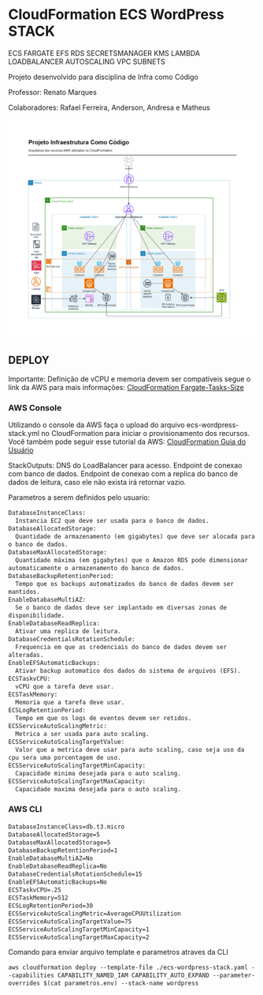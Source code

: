 # CloudFormation ECS WordPress STACK

ECS FARGATE EFS RDS SECRETSMANAGER KMS LAMBDA LOADBALANCER AUTOSCALING VPC SUBNETS

Projeto desenvolvido para disciplina de Infra como Código

Professor: Renato Marques

Colaboradores: Rafael Ferreira, Anderson, Andresa e Matheus

![arquitetura](Arquitetura.png)

## DEPLOY

Importante:
Definição de vCPU e memoria devem ser compativeis segue o link da AWS para mais informações: [CloudFormation Fargate-Tasks-Size](https://docs.aws.amazon.com/pt_br/AmazonECS/latest/developerguide/fargate-tasks-services.html#fargate-tasks-size)

### AWS Console

Utilizando o console da AWS faça o upload do arquivo ecs-wordpress-stack.yml no CloudFormation para iniciar o provisionamento dos recursos.
Você também pode seguir esse tutorial da AWS: [CloudFormation Guia do Usuário](https://docs.aws.amazon.com/pt_br/AWSCloudFormation/latest/UserGuide/cfn-console-create-stack.html)

StackOutputs:
DNS do LoadBalancer para acesso.
Endpoint de conexao com banco de dados.
Endpoint de conexao com a replica do banco de dados de leitura, caso ele não exista irá retornar vazio.

Parametros a serem definidos pelo usuario:

    DatabaseInstanceClass:
      Instancia EC2 que deve ser usada para o banco de dados.
    DatabaseAllocatedStorage:
      Quantidade de armazenamento (em gigabytes) que deve ser alocada para o banco de dados.
    DatabaseMaxAllocatedStorage:
      Quantidade máxima (em gigabytes) que o Amazon RDS pode dimensionar automaticamente o armazenamento do banco de dados.
    DatabaseBackupRetentionPeriod:
      Tempo que os backups automatizados do banco de dados devem ser mantidos.
    EnableDatabaseMultiAZ:
      Se o banco de dados deve ser implantado em diversas zonas de disponibilidade.
    EnableDatabaseReadReplica:
      Ativar uma replica de leitura.
    DatabaseCredentialsRotationSchedule:
      Frequencia em que as credenciais do banco de dados devem ser alteradas.
    EnableEFSAutomaticBackups:
      Ativar backup automatico dos dados do sistema de arquivos (EFS).
    ECSTaskvCPU:
      vCPU que a tarefa deve usar.
    ECSTaskMemory:
      Memoria que a tarefa deve usar.
    ECSLogRetentionPeriod:
      Tempo em que os logs de eventos devem ser retidos.
    ECSServiceAutoScalingMetric:
      Metrica a ser usada para auto scaling.
    ECSServiceAutoScalingTargetValue:
      Valor que a metrica deve usar para auto scaling, caso seja uso da cpu sera uma porcentagem de uso.
    ECSServiceAutoScalingTargetMinCapacity:
      Capacidade minima desejada para o auto scaling.
    ECSServiceAutoScalingTargetMaxCapacity:
      Capacidade maxima desejada para o auto scaling.

### AWS CLI

    DatabaseInstanceClass=db.t3.micro
    DatabaseAllocatedStorage=5
    DatabaseMaxAllocatedStorage=5
    DatabaseBackupRetentionPeriod=1
    EnableDatabaseMultiAZ=No
    EnableDatabaseReadReplica=No
    DatabaseCredentialsRotationSchedule=15
    EnableEFSAutomaticBackups=No
    ECSTaskvCPU=.25
    ECSTaskMemory=512
    ECSLogRetentionPeriod=30
    ECSServiceAutoScalingMetric=AverageCPUUtilization
    ECSServiceAutoScalingTargetValue=75
    ECSServiceAutoScalingTargetMinCapacity=1
    ECSServiceAutoScalingTargetMaxCapacity=2

Comando para enviar arquivo template e parametros atraves da CLI

    aws cloudformation deploy --template-file ./ecs-wordpress-stack.yaml --capabilities CAPABILITY_NAMED_IAM CAPABILITY_AUTO_EXPAND --parameter-overrides $(cat parametros.env) --stack-name wordpress
